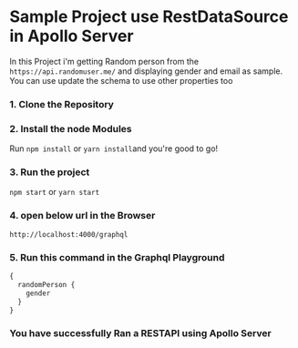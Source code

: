 # Sample Project use RestDataSource in Apollo Server

In this Project i'm getting Random person from the `https://api.randomuser.me/` and displaying gender and email as sample. You can use update the schema to use other properties too

### 1. Clone the Repository
### 2. Install the node Modules
  Run `npm install` or `yarn install`and you're good to go!
### 3. Run the project
  `npm start` or `yarn start`
### 4. open below url in the Browser
`http://localhost:4000/graphql`
### 5. Run this command in the Graphql Playground
```js
{
  randomPerson {
    gender
  }
}
```
### You have successfully Ran a RESTAPI using Apollo Server        
